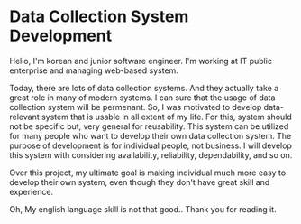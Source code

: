 # Data Collection System Development

Hello, I'm korean and junior software engineer.
I'm working at IT public enterprise and managing web-based system.

Today, there are lots of data collection systems.
And they actually take a great role in many of modern systems.
I can sure that the usage of data collection system will be permenant. 
So, I was motivated to develop data-relevant system that is usable in all extent of my life.
For this, system should not be specific but, very general for reusability. 
This system can be utilized for many people who want to develop their own data collection system.
The purpose of development is for individual people, not business.
I will develop this system with considering availability, reliability, dependability, and so on.  

Over this project, my ultimate goal is making individual much more easy to develop their own system,
even though they don't have great skill and experience.

Oh, My english language skill is not that good.. Thank you for reading it.
